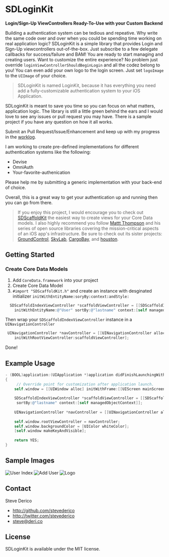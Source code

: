 SDLoginKit
=======
**Login/Sign-Up ViewControllers Ready-To-Use with your Custom Backend**

Building a authentication system can be tedious and repeative. Why write the same code over and over when you could be spending time working on real application logic? SDLoginKit is a simple library that provides Login and Sign-Up viewcontrollers out-of-the-box. Just subscribe to a few delegate callbacks for success/failure and BAM! You are ready to start managing and creating users. Want to customize the entire experience? No problem just override `loginViewControllerShouldBeginLogin` and all the codez belong to you! You can even add your own logo to the login screen. Just set `logoImage` to the `UIImage` of your choice.

> SDLoginKit is named LoginKit, because it has everything you need add a fully-customizable authentication system to your iOS Application.

SDLoginKit is meant to save you time so you can focus on what matters, application logic. The library is still a little green behind the ears and I would love to see any issues or pull request you may have. There is a sample project if you have any question on how it all works.

Submit an Pull Request/Issue/Enhancement and keep up with my progress in the [worklog](https://github.com/stevederico/SDLoginKit/blob/master/_worklog).

I am working to create pre-defined implementations for different authentication systems like the following:
* Devise
* OmniAuth
* Your-favorite-authenication

Please help me by submitting a generic implementation with your back-end of choice.

Overall, this is a great way to get your authentication up and running then you can go from there.

> If you enjoy this project, I would encourage you to check out [SDScaffoldKit](http://www.github.com/stevederico/SDScaffoldKit) the easiest way to create views for your Core Data models. I also highly recommend you follow [Mattt Thompson](http://www.github.com/mattt) and his series of open source libraries covering the mission-critical aspects of an iOS app's infrastructure. Be sure to check out its sister projects: [GroundControl](https://github.com/mattt/GroundControl), [SkyLab](https://github.com/mattt/SkyLab), [CargoBay](https://github.com/mattt/CargoBay), and [houston](https://github.com/mattt/houston).

## Getting Started

### Create Core Data Models

1. Add `CoreData.framework` into your project
2. Create Core Data Model
3. `#import "SDScaffoldKit.h"` and create an instance with desginated initializer `initWithEntityName:soryBy:context:andStyle:`

```objective-c
  SDScaffoldIndexViewController *scaffoldViewController = [[SDScaffoldIndexViewController alloc] 
    initWithEntityName:@"User" sortBy:@"lastname" context:[self managedObjectContext] andStyle:UITableViewStyleGrouped];
```
Then wrap your `SDScaffoldIndexViewController` instance in a `UINavigationController`

```objective-c 
 UINavigationController *navController = [[UINavigationController alloc] 
    initWithRootViewController:scaffoldViewController];
```
Done!


## Example Usage
```objective-c
- (BOOL)application:(UIApplication *)application didFinishLaunchingWithOptions:(NSDictionary *)launchOptions
{
     // Override point for customization after application launch.
    self.window = [[UIWindow alloc] initWithFrame:[[UIScreen mainScreen] bounds]];
   
    SDScaffoldIndexViewController *scaffoldViewController = [[SDScaffoldIndexViewController alloc] initWithEntityName:@"User" 
     sortBy:@"lastname" context:[self managedObjectContext]];
    
    UINavigationController *navController = [[UINavigationController alloc] initWithRootViewController:scaffoldViewController];
  
    self.window.rootViewController = navController;
    self.window.backgroundColor = [UIColor whiteColor];
    [self.window makeKeyAndVisible];
    
    return YES;
}
```
## Sample Images
![User Index](http://f.cl.ly/items/3K390q3k143G0P1j2O2a/iOS%20Simulator%20Screen%20shot%20Jan%2027,%202013%201.47.16%20PM.png) 
![Add User](http://f.cl.ly/items/3m1d1w0J3C1n2u1Q2t1B/iOS%20Simulator%20Screen%20shot%20Jan%2027,%202013%201.47.22%20PM.png) 
![Logo](http://f.cl.ly/items/1J0w2Z1I2J0v20011h2c/iOS%20Simulator%20Screen%20shot%20Jan%2027,%202013%202.31.54%20PM.png)
## Contact

Steve Derico

- http://github.com/stevederico
- http://twitter.com/stevederico
- steve@deri.co

## License


SDLoginKit is available under the MIT license. 
